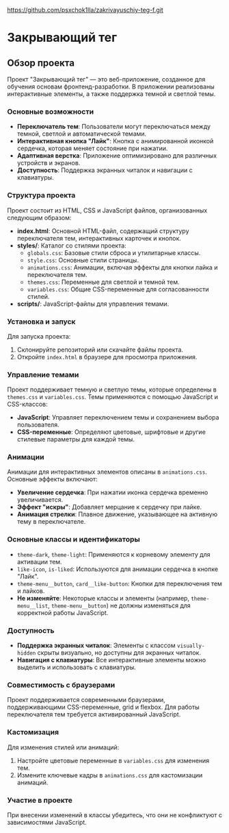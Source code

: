 https://github.com/psxchok1lla/zakrivayuschiy-teg-f.git

# Закрывающий тег

## Обзор проекта

Проект "Закрывающий тег" — это веб-приложение, созданное для обучения основам фронтенд-разработки. В приложении реализованы интерактивные элементы, а также поддержка темной и светлой темы.

### Основные возможности

- **Переключатель тем**: Пользователи могут переключаться между темной, светлой и автоматической темами.
- **Интерактивная кнопка "Лайк"**: Кнопка с анимированной иконкой сердечка, которая меняет состояние при нажатии.
- **Адаптивная верстка**: Приложение оптимизировано для различных устройств и экранов.
- **Доступность**: Поддержка экранных читалок и навигации с клавиатуры.

### Структура проекта

Проект состоит из HTML, CSS и JavaScript файлов, организованных следующим образом:

- **index.html**: Основной HTML-файл, содержащий структуру переключателя тем, интерактивных карточек и кнопок.
- **styles/**: Каталог со стилями проекта:
  - `globals.css`: Базовые стили сброса и утилитарные классы.
  - `style.css`: Основные стили страницы.
  - `animations.css`: Анимации, включая эффекты для кнопки лайка и переключателя тем.
  - `themes.css`: Переменные для светлой и темной тем.
  - `variables.css`: Общие CSS-переменные для согласованности стилей.
- **scripts/**: JavaScript-файлы для управления темами.

### Установка и запуск

Для запуска проекта:

1. Склонируйте репозиторий или скачайте файлы проекта.
2. Откройте `index.html` в браузере для просмотра приложения.

### Управление темами

Проект поддерживает темную и светлую темы, которые определены в `themes.css` и `variables.css`. Темы применяются с помощью JavaScript и CSS-классов:
- **JavaScript**: Управляет переключением темы и сохранением выбора пользователя.
- **CSS-переменные**: Определяют цветовые, шрифтовые и другие стилевые параметры для каждой темы.

### Анимации

Анимации для интерактивных элементов описаны в `animations.css`. Основные эффекты включают:

- **Увеличение сердечка**: При нажатии иконка сердечка временно увеличивается.
- **Эффект "искры"**: Добавляет мерцание к сердечку при лайке.
- **Анимация стрелки**: Плавное движение, указывающее на активную тему в переключателе.

### Основные классы и идентификаторы

- `theme-dark`, `theme-light`: Применяются к корневому элементу для активации тем.
- `like-icon`, `is-liked`: Используются для анимации сердечка в кнопке "Лайк".
- `theme-menu__button`, `card__like-button`: Кнопки для переключения тем и лайков.
- **Не изменяйте**: Некоторые классы и элементы (например, `theme-menu__list`, `theme-menu__button`) не должны изменяться для корректной работы JavaScript.

### Доступность

- **Поддержка экранных читалок**: Элементы с классом `visually-hidden` скрыты визуально, но доступны для экранных читалок.
- **Навигация с клавиатуры**: Все интерактивные элементы можно выделить и использовать с клавиатуры.

### Совместимость с браузерами

Проект поддерживается современными браузерами, поддерживающими CSS-переменные, grid и flexbox. Для работы переключателя тем требуется активированный JavaScript.

### Кастомизация

Для изменения стилей или анимаций:
1. Настройте цветовые переменные в `variables.css` для изменения тем.
2. Измените ключевые кадры в `animations.css` для кастомизации анимаций.

### Участие в проекте

При внесении изменений в классы убедитесь, что они не конфликтуют с зависимостями JavaScript.
